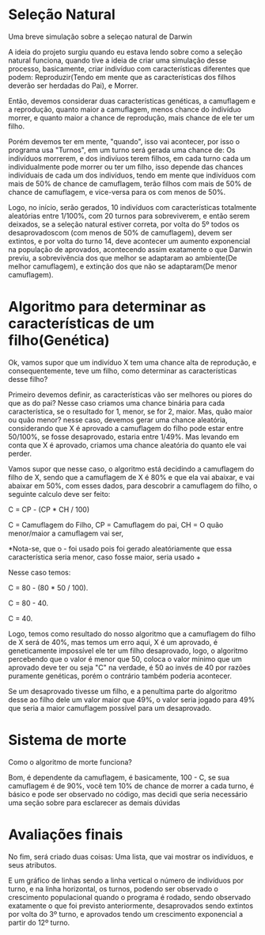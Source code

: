 # Seleção Natural
Uma breve simulação sobre a seleçao natural de Darwin

A ideia do projeto surgiu quando eu estava lendo sobre como a seleção natural funciona, quando tive a ideia de criar uma simulação desse processo, basicamente, criar indivíduo com características diferentes que podem: Reproduzir(Tendo em mente que as características dos filhos deverão ser herdadas do Pai), e Morrer.

Então, devemos considerar duas características genéticas, a camuflagem e a reprodução, quanto maior a camuflagem, menos chance do índivíduo morrer, e quanto maior a chance de reprodução, mais chance de ele ter um filho.

Porém devemos ter em mente, "quando", isso vai acontecer, por isso o programa usa "Turnos", em um turno será gerada uma chance de: Os indivíduos morrerem, e dos indivíuos terem filhos, em cada turno cada um individualmente pode morrer ou ter um filho, isso depende das chances indivíduais de cada um dos indivíduos, tendo em mente que indivíduos com mais de 50% de chance de camuflagem, terão filhos com mais de 50% de chance de camuflagem, e vice-versa para os com menos de 50%.

Logo, no início, serão gerados, 10 indivíduos com características totalmente aleatórias entre 1/100%, com 20 turnos para sobreviverem, e então serem deixados, se a seleção natural estiver correta, por volta do 5º todos os desaprovadoscom (com menos de 50% de camuflagem), devem ser extintos, e por volta do turno 14, deve acontecer um aumento exponencial na população de aprovados, acontecendo assim exatamente o que Darwin previu, a sobrevivência dos que melhor se adaptaram ao ambiente(De melhor camuflagem), e extinção dos que não se adaptaram(De menor camuflagem).

# Algoritmo para determinar as características de um filho(Genética)

Ok, vamos supor que um indivíduo X tem uma chance alta de reprodução, e consequentemente, teve um filho, como determinar as características desse filho?

Primeiro devemos definir, as características vão ser melhores ou piores do que as do pai? Nesse caso criamos uma chance binária para cada característica, se o resultado for 1, menor, se for 2, maior. Mas, quão maior ou quão menor? nesse caso, devemos gerar uma chance aleatória, considerando que X é aprovado a camuflagem do filho pode estar entre 50/100%, se fosse desaprovado, estaria entre 1/49%. Mas levando em conta que X é aprovado, criamos uma chance aleatória do quanto ele vai perder.

Vamos supor que nesse caso, o algoritmo está decidindo a camuflagem do filho de X, sendo que a camuflagem de X é 80% e que ela vai abaixar, e vai abaixar em 50%, com esses dados, para descobrir a camuflagem do filho, o seguinte calculo deve ser feito:

C = CP - (CP * CH / 100)

C = Camuflagem do Filho,
CP = Camuflagem do pai,
CH = O quão menor/maior a camuflagem vai ser,

*Nota-se, que o - foi usado pois foi gerado aleatóriamente que essa característica seria menor, caso fosse maior, seria usado +

Nesse caso temos:

C = 80 - (80 * 50 / 100).

C = 80 - 40.

C = 40.

Logo, temos como resultado do nosso algoritmo que a camuflagem do filho de X será de 40%, mas temos um erro aqui, X é um aprovado, é geneticamente impossível ele ter um filho desaprovado, logo, o algoritmo percebendo que o valor é menor que 50, coloca o valor mínimo que um aprovado deve ter ou seja "C" na verdade, é 50 ao invés de 40 por razões puramente genéticas, porém o contrário também poderia acontecer.

Se um desaprovado tivesse um filho, e a penultima parte do algoritmo desse ao filho dele um valor maior que 49%, o valor seria jogado para 49% que seria a maior camuflagem possível para um desaprovado.

# Sistema de morte

Como o algoritmo de morte funciona?

Bom, é dependente da camuflagem, é basicamente, 100 - C, se sua camuflagem é de 90%, você tem 10% de chance de morrer a cada turno, é básico e pode ser observado no código, mas decidi que seria necessário uma seção sobre para esclarecer as demais dúvidas

# Avaliações finais

No fim, será  criado duas coisas:
Uma lista, que vai mostrar os indivíduos, e seus atributos.

E um gráfico de linhas sendo a linha vertical o número de indivíduos por turno, e na linha horizontal, os turnos, podendo ser observado o crescimento populacional quando o programa é rodado, sendo observado exatamente o que foi previsto anteriormente, desaprovados sendo extintos por volta do 3º turno, e aprovados tendo um crescimento exponencial a partir do 12º turno.

